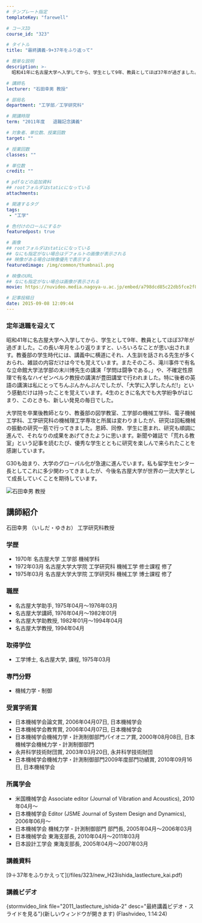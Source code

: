 ```yaml
---
# テンプレート指定
templateKey: "farewell"

# コースID
course_id: "323"

# タイトル
title: "最終講義-9+37年をふり返って"

# 簡単な説明
description: >-
  昭和41年に名古屋大学へ入学してから、学生として9年、教員としてほぼ37年が過ぎました。この長い年月をふり返りますと、いろいろなことが思い出されます。教養部の学生時代には、講義中に横道にそれ、人生...

# 講師名
lecturer: "石田幸男 教授"

# 部局名
department: "工学部／工学研究科"

# 開講時限
term: "2011年度	退職記念講義"

# 対象者、単位数、授業回数
target: ""

# 授業回数
classes: ""

# 単位数
credit: ""

# pdfなどの追加資料
## rootフォルダはstaticになっている
attachments: 

# 関連するタグ
tags:
 - "工学"

# 色付けのロールにするか
featuredpost: true

# 画像
## rootフォルダはstaticになっている
## なにも指定がない場合はデフォルトの画像が表示される
## 映像がある場合は映像優先で表示する
featuredimage: /img/common/thumbnail.png

# 映像のURL
## なにも指定がない場合は画像が表示される
movie: https://nuvideo.media.nagoya-u.ac.jp/embed/a798dcd85c22db5fce2f85afcbfe85c3c902e155

# 記事投稿日
date: 2015-09-08 12:09:44
---
```



### 定年退職を迎えて

昭和41年に名古屋大学へ入学してから、学生として9年、教員としてほぼ37年が過ぎました。この長い年月をふり返りますと、いろいろなことが思い出されます。教養部の学生時代には、講義中に横道にそれ、人生訓を話される先生が多くおられ、雑談の内容だけは今でも覚えています。またそのころ、滝川事件で有名な立命館大学法学部の末川博先生の講演「学問は闘争である。」や、不確定性原理で有名なハイゼンベルク教授の講演が豊田講堂で行われました。特に後者の英語の講演は私にとってちんぷんかんぷんでしたが、「大学に入学したんだ!」という感動だけは持ったことを覚えています。4生のときに名大でも大学紛争がはじまり、このときも、新しい発見の毎日でした。

大学院を卒業後教師となり、教養部の図学教室、工学部の機械工学科、電子機械工学科、工学研究科の機械理工学専攻と所属は変わりましたが、研究は回転機械の振動の研究一筋で行ってきました。恩師、同僚、学生に恵まれ、研究も順調に進んで、それなりの成果をあげてきたように思います。新聞や雑誌で「荒れる教室」という記事を読むたび、優秀な学生とともに研究を楽しんで来られたことを感謝しています。

G30も始まり、大学のグローバル化が急速に進んでいます。私も留学生センター長としてこれに多少関わってきましたが、今後名古屋大学が世界の一流大学として成長していくことを期待しています。



![石田幸男 教授](/files/323/ishida.jpg) 
## 講師紹介

石田幸男 （いしだ・ゆきお） 工学研究科教授

### 学歴

* 1970年 名古屋大学 工学部 機械学科
* 1972年03月 名古屋大学大学院 工学研究科 機械工学 修士課程 修了
* 1975年03月 名古屋大学大学院 工学研究科 機械工学 博士課程 修了
### 職歴

* 名古屋大学助手, 1975年04月〜1976年03月
* 名古屋大学講師, 1976年04月〜1982年01月
* 名古屋大学助教授, 1982年01月〜1994年04月
* 名古屋大学教授, 1994年04月
### 取得学位

* 工学博士, 名古屋大学, 課程, 1975年03月
### 専門分野

* 機械力学・制御
### 受賞学術賞

* 日本機械学会論文賞, 2006年04月07日, 日本機械学会
* 日本機械学会教育賞, 2006年04月07日, 日本機械学会
* 日本機械学会機械力学・計測制御部門パイオニア賞, 2000年08月08日, 日本機械学会機械力学・計測制御部門
* 永井科学技術財団賞, 2003年03月20日, 永井科学技術財団
* 日本機械学会機械力学・計測制御部門2009年度部門功績賞, 2010年09月16日, 日本機械学会
### 所属学会

* 米国機械学会 Associate editor (Journal of Vibration and Acoustics), 2010年04月〜
* 日本機械学会 Editor (JSME Journal of System Design and Dynamics), 2006年06月〜
* 日本機械学会 機械力学・計測制御部門 部門長, 2005年04月〜2006年03月
* 日本機械学会 東海支部長, 2010年04月〜2011年03月
* 日本設計工学会 東海支部長, 2005年04月〜2007年03月


<h3>講義資料</h3>

<p>
[9＋37年をふりかえって](/files/323/new_H23ishida_lastlecture_kai.pdf) 
</p>

<h3>講義ビデオ</h3>
<p>
{stormvideo_link file="2011_lastlecture_ishida-2" desc="最終講義ビデオ・スライドを見る"}(新しいウィンドウが開きます)</a> (Flashvideo, 1:14:24)
</p>

